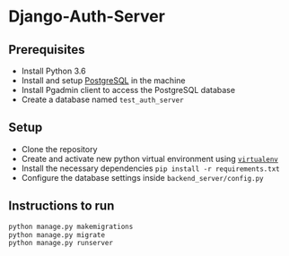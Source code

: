 # Django-Auth-Server

## Prerequisites

- Install Python 3.6
- Install and setup [PostgreSQL](https://www.postgresql.org/download/) in the machine
- Install Pgadmin client to access the PostgreSQL database
- Create a database named `test_auth_server`

## Setup
- Clone the repository
- Create and activate new python virtual environment using [`virtualenv`](https://pypi.org/project/virtualenv/) 
- Install the necessary dependencies `pip install -r requirements.txt`
- Configure the database settings inside `backend_server/config.py`

## Instructions to run 
```sh
python manage.py makemigrations
python manage.py migrate
python manage.py runserver
```
